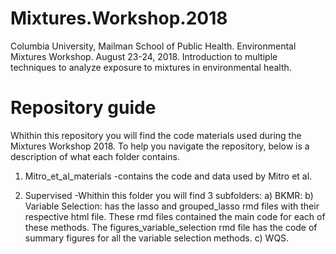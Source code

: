 # Mixtures.Workshop.2018
Columbia University, Mailman School of Public Health. Environmental Mixtures Workshop. August 23-24, 2018. Introduction to multiple techniques to analyze exposure to mixtures in environmental health.


# Repository guide
Whithin this repository you will find the code materials used during the Mixtures Workshop 2018. To help you navigate the repository, below is a description of what each folder contains.

1) Mitro_et_al_materials 
-contains the code and data used by Mitro et al. 

2) Supervised
-Whithin this folder you will find 3 subfolders:
a) BKMR:
b) Variable Selection: has the lasso and grouped_lasso rmd files with their respective html file.  These rmd files contained the main code for each of these methods. The figures_variable_selection rmd file has the code of summary figures for all the variable selection methods. 
  c) WQS.      
